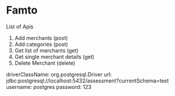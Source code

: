 # Famto

List of Apis
1. Add merchants (post)
2. Add categories (post)
3. Get list of merchants (get)
4. Get single merchant details (get)
5. Delete Merchant (delete)

driverClassName: org.postgresql.Driver
url: jdbc:postgresql://localhost:5432/assessment?currentSchema=test
username: postgres
password: 123